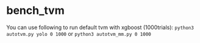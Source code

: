 # bench_tvm

You can use following to run default tvm with xgboost (1000trials):
```python3 autotvm.py yolo 0 1000```
or 
```python3 autotvm_mm.py 0 1000```
